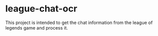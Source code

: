 # league-chat-ocr
This project is intended to get the chat information from the league of legends game and process it.
